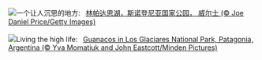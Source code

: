 ![](https://www.bing.com/th?id=OHR.LlanberisSnowdoniaSunset_ZH-CN6682238671_UHD.jpg&w=1000)一个让人沉思的地方:&nbsp;&ensp;[林帕达恩湖，斯诺登尼亚国家公园， 威尔士 (© Joe Daniel Price/Getty Images)](https://www.bing.com/th?id=OHR.LlanberisSnowdoniaSunset_ZH-CN6682238671_UHD.jpg)
<br><br/>
![](https://www.bing.com/th?id=OHR.PatagoniaGuanaco_EN-US0251074250_UHD.jpg&w=1000)Living the high life:&nbsp;&ensp;[Guanacos in Los Glaciares National Park, Patagonia, Argentina (© Yva Momatiuk and John Eastcott/Minden Pictures)](https://www.bing.com/th?id=OHR.PatagoniaGuanaco_EN-US0251074250_UHD.jpg)
<br><br/>
